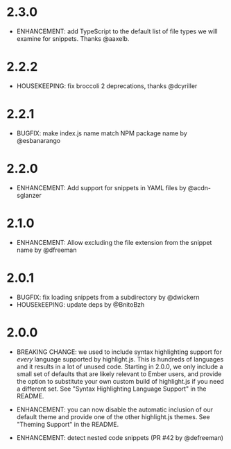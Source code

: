 # 2.3.0

 - ENHANCEMENT: add TypeScript to the default list of file types we will examine for snippets. Thanks @aaxelb.

# 2.2.2

 - HOUSEKEEPING: fix broccoli 2 deprecations, thanks @dcyriller

# 2.2.1

 - BUGFIX: make index.js name match NPM package name by @esbanarango

# 2.2.0

 - ENHANCEMENT: Add support for snippets in YAML files by @acdn-sglanzer

# 2.1.0

 - ENHANCEMENT: Allow excluding the file extension from the snippet name by @dfreeman

# 2.0.1
 - BUGFIX: fix loading snippets from a subdirectory by @dwickern
 - HOUSEkEEPING: update deps by @BnitoBzh

# 2.0.0

 - BREAKING CHANGE: we used to include syntax highlighting support for *every* language supported by highlight.js.  This is hundreds of languages and it results in a lot of unused code. Starting in 2.0.0, we only include a small set of defaults that are likely relevant to Ember users, and provide the option to substitute your own custom build of highlight.js if you need a different set. See "Syntax Highlighting Language Support" in the README.

 - ENHANCEMENT: you can now disable the automatic inclusion of our default theme and provide one of the other highlight.js themes. See "Theming Support" in the README.

 - ENHANCEMENT: detect nested code snippets (PR #42 by @defreeman)
